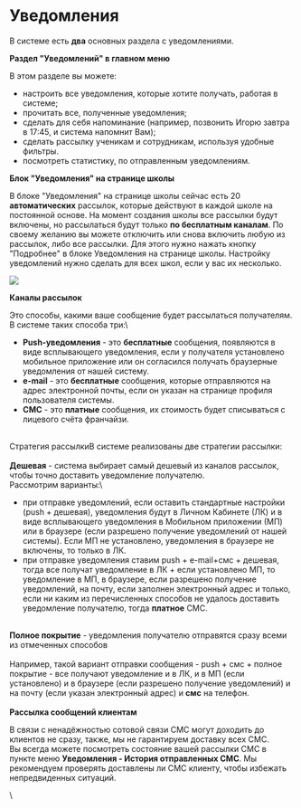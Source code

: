# Уведомления

В системе есть **два** основных раздела с уведомлениями.

**Раздел "Уведомлений" в главном меню**

В этом разделе вы можете:

* настроить все уведомления, которые хотите получать, работая в системе;
* прочитать все, полученные уведомления;
* сделать для себя напоминание (например, позвонить Игорю завтра в 17:45, и система напомнит Вам);
* сделать рассылку ученикам и сотрудникам, используя удобные фильтры.
* посмотреть статистику, по отправленным уведомлениям.

**Блок "Уведомления" на странице школы**

В блоке "Уведомления" на странице школы сейчас есть 20 **автоматических** рассылок, которые действуют в каждой школе на постоянной основе. На момент создания школы все рассылки будут включены, но рассылаться будут только **по бесплатным каналам**. По своему желанию вы можете отключить или снова включить любую из рассылок, либо все рассылки. Для этого нужно нажать кнопку "Подробнее" в блоке Уведомления на странице школы. Настройку уведомлений нужно сделать для всех школ, если у вас их несколько.

![](.gitbook/assets/Screenshot\_169.png)

**Каналы рассылок**

Это способы, какими ваше сообщение будет рассылаться получателям.\
В системе таких способа три:\


* **Push-уведомления** - это **бесплатные** сообщения, появляются в виде всплывающего уведомления, если у получателя установлено мобильное приложение или он согласился получать браузерные уведомления от нашей систему.
* **e-mail** - это **бесплатные** сообщения, которые отправляются на адрес электронной почты, если он указан на странице профиля пользователя системы.
* **CMC** - это **платные** сообщения, их стоимость будет списываться с лицевого счёта франчайзи.

\
Стратегия рассылкиВ системе реализованы две стратегии рассылки:\
\
**Дешевая** - система выбирает самый дешевый из каналов рассылок, чтобы точно доставить уведомление получателю.\
Рассмотрим варианты:\


* при отправке уведомлений, если оставить стандартные настройки (push + дешевая), уведомления будут в Личном Кабинете (ЛК) и в виде всплывающего уведомления в Мобильном приложении (МП) или в браузере (если разрешено получение уведомлений от нашей системы). Если МП не установлено, уведомления в браузере не включены, то только в ЛК.
* при отправке уведомления ставим push + e-mail+смс + дешевая, тогда все получат уведомление в ЛК + если установлено МП, то уведомление в МП, в браузере, если разрешено получение уведомлений, на почту, если заполнен электронный адрес и только, если ни каким из перечисленных способов не удалось доставить уведомление получателю, тогда **платное** СМС.

\
**Полное покрытие** - уведомления получателю отправятся сразу всеми из отмеченных способов\
\
Например, такой вариант отправки сообщения - push + смс + полное покрытие - все получают уведомление и в ЛК, и в МП (если установлено) и в браузере (если разрешено получение уведомлений) и на почту (если указан электронный адрес) и **смс** на телефон.\
\
**Рассылка сообщений клиентам**

В связи с ненадёжностью сотовой связи СМС могут доходить до клиентов не сразу, также, мы не гарантируем доставку всех СМС.\
Вы всегда можете посмотреть состояние вашей рассылки СМС в пункте меню **Уведомления - История отправленных СМС**. Мы рекомендуем проверять доставлены ли СМС клиенту, чтобы избежать непредвиденных ситуаций.

\
